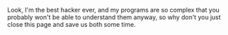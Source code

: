 Look, I'm the best hacker ever, and my programs are so complex that you probably won't be able to understand them anyway, so why don't you just close this page and save us both some time. 

